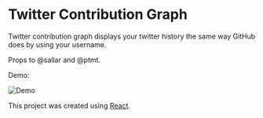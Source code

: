 # Twitter Contribution Graph

Twitter contribution graph displays your twitter history the same way GitHub does by using your username.

Props to @sallar and @ptmt.

Demo:

![Demo](https://i.imgur.com/FOq6fUb.gif)




This project was created using [React](https://reactjs.org/).
